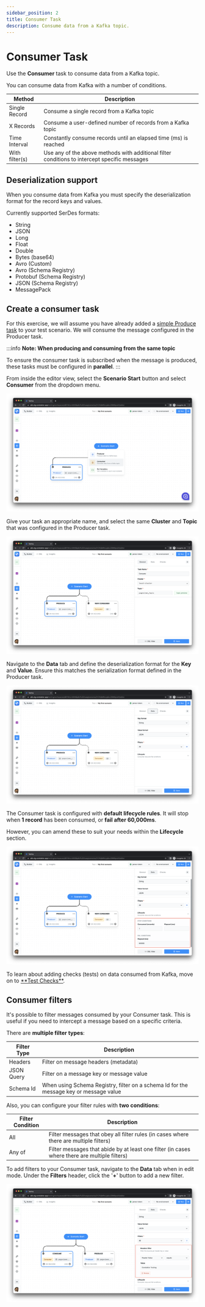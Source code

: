 ```yaml
---
sidebar_position: 2
title: Consumer Task
description: Consume data from a Kafka topic.
---
```


# Consumer Task

Use the **Consumer** task to consume data from a Kafka topic.

You can consume data from Kafka with a number of conditions.

| Method         | Description                                                                                   |
| -------------- | --------------------------------------------------------------------------------------------- |
| Single Record  | Consume a single record from a Kafka topic                                                    |
| X Records      | Consume a user-defined number of records from a Kafka topic                                   |
| Time Interval  | Constantly consume records until an elapsed time (ms) is reached                              |
| With filter(s) | Use any of the above methods with additional filter conditions to intercept specific messages |

## Deserialization support

When you consume data from Kafka you must specify the deserialization format for the record keys and values.&#x20;

Currently supported SerDes formats:

- String
- JSON
- Long
- Float
- Double
- Bytes (base64)
- Avro (Custom)&#x20;
- Avro (Schema Registry)
- Protobuf (Schema Registry)
- JSON (Schema Registry)
- MessagePack

## Create a consumer task

For this exercise, we will assume you have already added a [simple Produce task](producer-task#create-a-simple-produce-task) to your test scenario. We will consume the message configured in the Producer task.&#x20;

:::info
**Note: When producing and consuming from the same topic**

To ensure the consumer task is subscribed when the message is produced, these tasks must be configured in **parallel**.&#x20;
:::

From inside the editor view, select the **Scenario Start** button and select **Consumer** from the dropdown menu.

![](<../../../assets/image (164).png>)

Give your task an appropriate name, and select the same **Cluster** and **Topic** that was configured in the Producer task.

![](<../../../assets/image (77).png>)

Navigate to the **Data** tab and define the deserialization format for the **Key** and **Value**. Ensure this matches the serialization format defined in the Producer task.

![](<../../../assets/image (82).png>)

The Consumer task is configured with **default lifecycle rules**. It will stop when **1 record** has been consumed, or **fail after 60,000ms**.&#x20;

However, you can amend these to suit your needs within the **Lifecycle** section.

![](<../../../assets/image (97).png>)

To learn about adding checks (tests) on data consumed from Kafka, move on to [\*\*Test Checks\*\*](../test-checks).&#x20;

## Consumer filters

It's possible to filter messages consumed by your Consumer task. This is useful if you need to intercept a message based on a specific criteria.

There are **multiple filter types**:

| Filter Type | Description                                                                            |
| ----------- | -------------------------------------------------------------------------------------- |
| Headers     | Filter on message headers (metadata)                                                   |
| JSON Query  | Filter on a message key or message value                                               |
| Schema Id   | When using Schema Registry, filter on a schema Id for the message key or message value |

Also, you can configure your filter rules with **two conditions**:

| Filter Condition | Description                                                                                   |
| ---------------- | --------------------------------------------------------------------------------------------- |
| All              | Filter messages that obey all filter rules (in cases where there are multiple filters)        |
| Any of           | Filter messages that abide by at least one filter (in cases where there are multiple filters) |

To add filters to your Consumer task, navigate to the **Data** tab when in edit mode. Under the **Filters** header, click the '**+**' button to add a new filter.

![](<../../../assets/image (74).png>)
